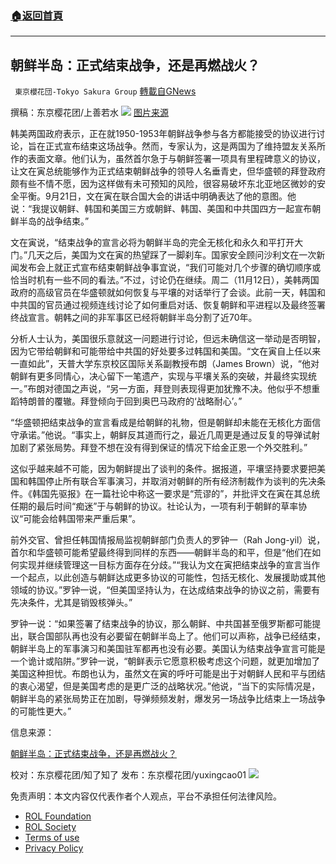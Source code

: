 ###  [:house:返回首頁](https://github.com/ourhimalayas/txt)
---


## 朝鲜半岛：正式结束战争，还是再燃战火？
` 東京櫻花団-Tokyo Sakura Group` [轉載自GNews](https://gnews.org/zh-hans/1646586/)

撰稿：东京樱花团/上善若水
![](https://assets.gnews.org/wp-content/uploads/2021/11/6-10.jpg)
[图片来源](https://www.google.com/imgres?imgurl=https%3A%2F%2Fstatic.dw.com%2Fimage%2F46713734_303.jpg&amp;imgrefurl=https%3A%2F%2Fwww.dw.com%2Fzh%2F%25E6%259C%259D%25E9%25B2%259C%25E5%258D%258A%25E5%25B2%259B%25E6%25AD%25A3%25E5%25BC%258F%25E7%25BB%2593%25E6%259D%259F%25E6%2588%2598%25E4%25BA%2589%25E8%25BF%2598%25E6%2598%25AF%25E5%2586%258D%25E7%2587%2583%25E6%2588%2598%25E7%2581%25AB%2Fa-59721141&amp;tbnid=xroK8kswWy7dVM&amp;vet=12ahUKEwiZ5PjPqYb0AhXdzIsBHQB4A10QMygAegQIARAR..i&amp;docid=yFpYe43vvDOg_M&amp;w=700&amp;h=394&amp;itg=1&amp;q=%E6%9C%9D%E9%B2%9C%E5%8D%8A%E5%B2%9B%EF%BC%9A%E6%AD%A3%E5%BC%8F%E7%BB%93%E6%9D%9F%E6%88%98%E4%BA%89%EF%BC%8C%E8%BF%98%E6%98%AF%E5%86%8D%E7%87%83%E6%88%98%E7%81%AB%EF%BC%9F&amp;hl=zh-CN&amp;ved=2ahUKEwiZ5PjPqYb0AhXdzIsBHQB4A10QMygAegQIARAR)

韩美两国政府表示，正在就1950-1953年朝鲜战争参与各方都能接受的协议进行讨论，旨在正式宣布结束这场战争。然而，专家认为，这是两国为了维持盟友关系所作的表面文章。他们认为，虽然首尔急于与朝鲜签署一项具有里程碑意义的协议，让文在寅总统能够作为正式结束朝鲜战争的领导人名垂青史，但华盛顿的拜登政府颇有些不情不愿，因为这样做有未可预知的风险，很容易破坏东北亚地区微妙的安全平衡。9月21日，文在寅在联合国大会的讲话中明确表达了他的意图。他说：“我提议朝鲜、韩国和美国三方或朝鲜、韩国、美国和中共国四方一起宣布朝鲜半岛的战争结束。”

文在寅说，“结束战争的宣言必将为朝鲜半岛的完全无核化和永久和平打开大门。”几天之后，美国为文在寅的热望踩了一脚刹车。国家安全顾问沙利文在一次新闻发布会上就正式宣布结束朝鲜战争事宜说，“我们可能对几个步骤的确切顺序或恰当时机有一些不同的看法。”不过，讨论仍在继续。周二（11月12日），美韩两国政府的高级官员在华盛顿就如何恢复与平壤的对话举行了会谈。此前一天，韩国和中共国的官员通过视频连线讨论了如何重启对话、恢复朝鲜和平进程以及最终签署终战宣言。朝韩之间的非军事区已经将朝鲜半岛分割了近70年。

分析人士认为，美国很乐意就这一问题进行讨论，但远未确信这一举动是否明智，因为它带给朝鲜和可能带给中共国的好处要多过韩国和美国。“文在寅自上任以来一直如此”，天普大学东京校区国际关系副教授布朗（James Brown）说，“他对朝鲜有更多同情心，决心留下一笔遗产，实现与平壤关系的突破，并最终实现统一。”布朗对德国之声说，“另一方面，拜登则表现得更加犹豫不决。他似乎不想重蹈特朗普的覆辙。拜登倾向于回到奥巴马政府的‘战略耐心’。”

“华盛顿把结束战争的宣言看成是给朝鲜的礼物，但是朝鲜却未能在无核化方面信守承诺。”他说。“事实上，朝鲜反其道而行之，最近几周更是通过反复的导弹试射加剧了紧张局势。拜登不想在没有得到保证的情况下给金正恩一个外交胜利。”

这似乎越来越不可能，因为朝鲜提出了谈判的条件。据报道，平壤坚持要求要把美国和韩国停止所有联合军事演习，并取消对朝鲜的所有经济制裁作为谈判的先决条件。《韩国先驱报》在一篇社论中称这一要求是“荒谬的”，并批评文在寅在其总统任期的最后时间“痴迷”于与朝鲜的协议。社论认为，一项有利于朝鲜的草率协议“可能会给韩国带来严重后果”。

前外交官、曾担任韩国情报局监视朝鲜部门负责人的罗钟一（Rah Jong-yil）说，首尔和华盛顿可能希望最终得到同样的东西——朝鲜半岛的和平，但是“他们在如何实现并继续管理这一目标方面存在分歧。”“我认为文在寅把结束战争的宣言当作一个起点，以此创造与朝鲜达成更多协议的可能性，包括无核化、发展援助或其他领域的协议。”罗钟一说，“但美国坚持认为，在达成结束战争的协议之前，需要有先决条件，尤其是销毁核弹头。”

罗钟一说：“如果签署了结束战争的协议，那么朝鲜、中共国甚至俄罗斯都可能提出，联合国部队再也没有必要留在朝鲜半岛上了。他们可以声称，战争已经结束，朝鲜半岛上的军事演习和美国驻军都再也没有必要。美国认为结束战争宣言可能是一个诡计或陷阱。”罗钟一说，“朝鲜表示它愿意积极考虑这个问题，就更加增加了美国这种担忧。布朗也认为，虽然文在寅的呼吁可能是出于对朝鲜人民和平与团结的衷心渴望，但是美国考虑的是更广泛的战略状况。”他说，“当下的实际情况是，朝鲜半岛的紧张局势正在加剧，导弹频频发射，爆发另一场战争比结束上一场战争的可能性更大。”

信息来源：

[朝鲜半岛：正式结束战争，还是再燃战火？](https://www.dw.com/zh/%E6%9C%9D%E9%B2%9C%E5%8D%8A%E5%B2%9B%E6%AD%A3%E5%BC%8F%E7%BB%93%E6%9D%9F%E6%88%98%E4%BA%89%E8%BF%98%E6%98%AF%E5%86%8D%E7%87%83%E6%88%98%E7%81%AB/a-59721141)

校对：东京樱花团/知了知了
发布：东京樱花团/yuxingcao01
![](https://assets.gnews.org/wp-content/uploads/2021/11/2-4.jpg)
 

免责声明：本文内容仅代表作者个人观点，平台不承担任何法律风险。

- [ROL Foundation](https://rolfoundation.org/)
- [ROL Society](https://rolsociety.org/)
- [Terms of use](https://gnews.org/terms-of-use-3/)
- [Privacy Policy](https://gnews.org/privacy-policy/)
